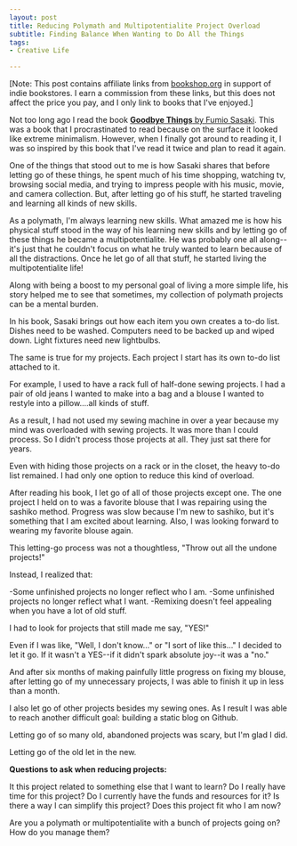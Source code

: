 ```yaml
---
layout: post
title: Reducing Polymath and Multipotentialite Project Overload
subtitle: Finding Balance When Wanting to Do All the Things
tags:
- Creative Life

---
```

\[Note: This post contains affiliate links from [bookshop.org](https://bookshop.org) in support of indie bookstores. I earn a commission from these links, but this does not affect the price you pay, and I only link to books that I've enjoyed.\]

Not too long ago I read the book [**Goodbye Things** by Fumio Sasaki](https://bookshop.org/a/8232/9780393609035). This was a book that I procrastinated to read because on the surface it looked like extreme minimalism. However, when I finally got around to reading it, I was so inspired by this book that I've read it twice and plan to read it again. 

One of the things that stood out to me is how Sasaki shares that before letting go of these things, he spent much of his time shopping, watching tv, browsing social media, and trying to impress people with his music, movie, and camera collection. But, after letting go of his stuff, he started traveling and learning all kinds of new skills. 

As a polymath, I'm always learning new skills. What amazed me is how his physical stuff stood in the way of his learning new skills and by letting go of these things he became a multipotentialite. He was probably one all along--it's just that he couldn't focus on what he truly wanted to learn because of all the distractions.  Once he let go of all that stuff, he started living the multipotentialite life!

Along with being a boost to my personal goal of living a more simple life, his story helped me to see that sometimes, my collection of polymath projects can be a mental burden. 

In his book, Sasaki brings out how each item you own creates a to-do list. Dishes need to be washed. Computers need to be backed up and wiped down. Light fixtures need new lightbulbs. 

The same is true for my projects. Each project I start has its own to-do list attached to it. 

For example, I used to have a rack full of half-done sewing projects. I had a pair of old jeans I wanted to make into a bag and a blouse I wanted to restyle into a pillow....all kinds of stuff. 

As a result, I had not used my sewing machine in over a year because my mind was overloaded with sewing projects. It was more than I could process. So I didn't process those projects at all. They just sat there for years. 

Even with hiding those projects on a rack or in the closet, the heavy to-do list remained. I had only one option to reduce this kind of overload. 

After reading his book, I let go of all of those projects except one. The one project I held on to was a favorite blouse that I was repairing using the sashiko method. Progress was slow because I'm new to sashiko,  but it's something that I am excited about learning. Also, I was looking forward to wearing my favorite blouse again. 

This letting-go process was not a thoughtless, "Throw out all the undone projects!"

Instead, I realized that:

-Some unfinished projects no longer reflect who I am.
-Some unfinished projects no longer reflect what I want.
-Remixing doesn't feel appealing when you have a lot of old stuff. 

I had to look for projects that still made me say, "YES!"

Even if I was like, "Well, I don't know..." or "I sort of like this..." I decided to let it go. If it wasn't a YES--if it didn't spark absolute joy--it was a "no."

And after six months of making painfully little progress on fixing my blouse, after letting go of my unnecessary projects, I was able to finish it up in less than a month. 

I also let go of other projects besides my sewing ones. As I result I was able to reach another difficult goal: building a static blog on Github. 

Letting go of so many old, abandoned projects was scary, but I'm glad I did. 

Letting go of the old let in the new. 

**Questions to ask when reducing projects:**

It this project related to something else that I want to learn?
Do I really have time for this project? 
Do I currently have the funds and resources for it?
Is there a way I can simplify this project?
Does this project fit who I am now?

Are you a polymath or multipotentialite with a bunch of projects going on? How do you manage them?
